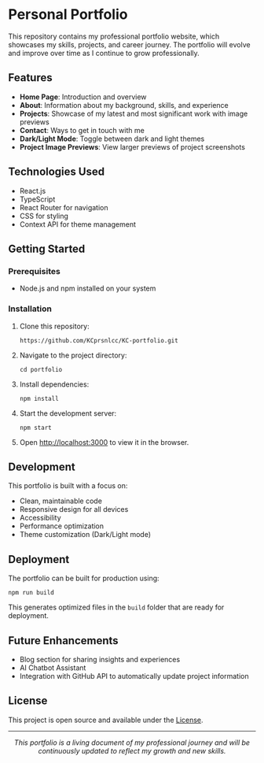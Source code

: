 # Personal Portfolio

This repository contains my professional portfolio website, which showcases my skills, projects, and career journey. The portfolio will evolve and improve over time as I continue to grow professionally.

## Features

- **Home Page**: Introduction and overview
- **About**: Information about my background, skills, and experience
- **Projects**: Showcase of my latest and most significant work with image previews
- **Contact**: Ways to get in touch with me
- **Dark/Light Mode**: Toggle between dark and light themes
- **Project Image Previews**: View larger previews of project screenshots

## Technologies Used

- React.js
- TypeScript
- React Router for navigation
- CSS for styling
- Context API for theme management

## Getting Started

### Prerequisites

- Node.js and npm installed on your system

### Installation

1. Clone this repository:
   ```
   https://github.com/KCprsnlcc/KC-portfolio.git
   ```

2. Navigate to the project directory:
   ```
   cd portfolio
   ```

3. Install dependencies:
   ```
   npm install
   ```

4. Start the development server:
   ```
   npm start
   ```

5. Open [http://localhost:3000](http://localhost:3000) to view it in the browser.

## Development

This portfolio is built with a focus on:
- Clean, maintainable code
- Responsive design for all devices
- Accessibility
- Performance optimization
- Theme customization (Dark/Light mode)

## Deployment

The portfolio can be built for production using:
```
npm run build
```

This generates optimized files in the `build` folder that are ready for deployment.

## Future Enhancements

- Blog section for sharing insights and experiences
- AI Chatbot Assistant 
- Integration with GitHub API to automatically update project information

## License

This project is open source and available under the [License](LICENSE.md).

---
<P align="center"> <i>
This portfolio is a living document of my professional journey and will be continuously updated to reflect my growth and new skills.</i>
</p>